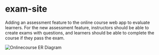 # exam-site
Adding an assessment feature to the online course web app to evaluate learners. For the new assessment feature, instructors should be able to create exams with questions, and learners should be able to complete the course if they pass the exam. 

![Onlinecourse ER Diagram](https://github.com/ibm-developer-skills-network/final-cloud-app-with-database/blob/master/static/media/course_images/onlinecourse_app_er.png)